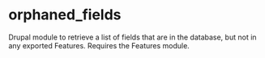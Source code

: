 orphaned_fields
===============

Drupal module to retrieve a list of fields that are in the database, but not in any exported Features. Requires the Features module.
